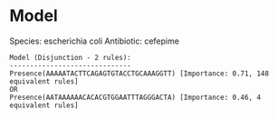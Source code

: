 
# Model

Species: escherichia coli
Antibiotic: cefepime

```
Model (Disjunction - 2 rules):
------------------------------
Presence(AAAAATACTTCAGAGTGTACCTGCAAAGGTT) [Importance: 0.71, 148 equivalent rules]
OR
Presence(AATAAAAAACACACGTGGAATTTAGGGACTA) [Importance: 0.46, 4 equivalent rules]

```

